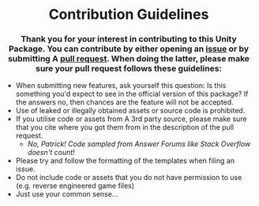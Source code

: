 <div align="center">
  
  # Contribution Guidelines
  ### Thank you for your interest in contributing to this Unity Package. You can contribute by either opening an [issue](https://github.com/Generalisk/Unity-QuickBuild/issues) or by submitting A [pull request](https://github.com/Generalisk/Unity-QuickBuild/pulls). When doing the latter, please make sure your pull request follows these guidelines:
</div>

- When submitting new features, ask yourself this question: Is this something you'd expect to see in the official version of this package? If the answers no, then chances are the feature will not be accepted.
- Use of leaked or illegally obtained assets or source code is prohibited.
- If you utilise code or assets from A 3rd party source, please make sure that you cite where you got them from in the description of the pull request.
  - *No, Patrick! Code sampled from Answer Forums like Stack Overflow doesn't count!*
- Please try and follow the formatting of the templates when filing an issue.
- Do not include code or assets that you do not have permission to use (e.g. reverse engineered game files)
- Just use your common sense...
